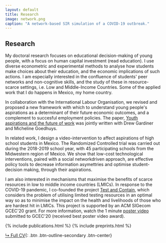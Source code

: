 ```yaml
---
layout: default
title: Research
image: network.png
caption: "A network-based SIR simulation of a COVID-19 outbreak."
---
```


## Research
My doctoral research  focuses on educational decision-making of young people, with a focus 
on human capital investment (read education). I use diverse econometric and experimental 
methods to analyse how students make choices about their education, and the economic implications 
of such actions. I am especially interested in the confluence of students' peer networks 
and non-cognitive skills, and the study of these in resource-scarce settings, i.e. Low and Middle-Income Countries. 
Some of the applied work that I do happens in Mexico, my home country.

In collaboration with the International Labour Organisation, we revised and proposed
a new framework with which to understand young people's aspirations as a 
determinant of their future economic outcomes, and a complement to succesful employment policies.
The paper, [Youth aspirations and the future of work](https://www.ilo.org/employment/Whatwedo/Publications/WCMS_790120/lang--en/index.htm)
was jointly written with Drew Gardiner and Micheline Goedhuys. 

In related work, I design a video-intervention to affect aspirations of high school 
students in Mexico. The Randomized Controlled trial was carried out during the 2018-2019
school year, with 45 participating schools from the Midwestern region of Mexico. We show that
low-cost technological interventions, paired with a social networkdriven approach, are 
effective policy tools to decrease information asymettries and optimise 
student-decision making, through their aspirations. 

I am also interested in mechanisms that maximise the benefits of scarce resources in low to
middle income countries (LMICs). In response to the COVID-19 pandemic, I co-founded the
project [Test and Contain](http://testandcontain.com), which considers the problem of utilising
limited testing resources in an optimal way so as to minimise the impact on the health and
livelihoods of those who are hardest hit in LMICs. This project is supported by an ACM SIGecom
GCEC'20 grant. For more information, watch the 1 minute
[poster video](https://www.youtube.com/watch?v=RHAzUeewFP0)
submitted to GCEC'20 (received best poster video award).

{% include publications.html %}
{% include preprints.html %}  
  

[↳ Full CV](assets/files/cv.pdf){: .btn .btn-outline-secondary .btn-center}
